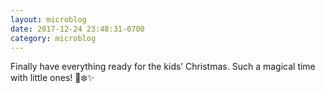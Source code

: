 ```yaml
---
layout: microblog
date: 2017-12-24 23:48:31-0700
category: microblog
---
```

Finally have everything ready for the kids’ Christmas. Such a magical time with little ones! 🎄❄️✨
